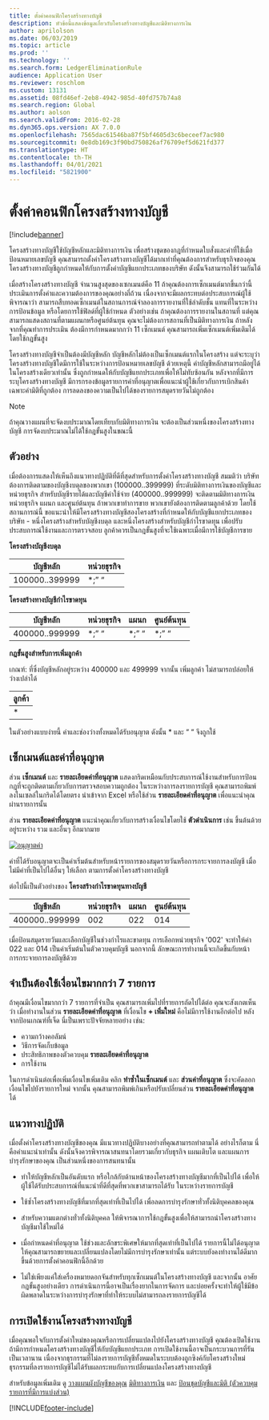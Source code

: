 ```yaml
---
title: ตั้งค่าคอนฟิกโครงสร้างทางบัญชี
description: หัวข้อนี้แสดงข้อมูลเกี่ยวกับโครงสร้างทางบัญชีและมิติทางการเงิน
author: aprilolson
ms.date: 06/03/2019
ms.topic: article
ms.prod: ''
ms.technology: ''
ms.search.form: LedgerEliminationRule
audience: Application User
ms.reviewer: roschlom
ms.custom: 13131
ms.assetid: 08fd46ef-2eb8-4942-985d-40fd757b74a8
ms.search.region: Global
ms.author: aolson
ms.search.validFrom: 2016-02-28
ms.dyn365.ops.version: AX 7.0.0
ms.openlocfilehash: 7565dac61546ba87f5bf4605d3c6beceef7ac980
ms.sourcegitcommit: 0e8db169c3f90bd750826af76709ef5d621fd377
ms.translationtype: HT
ms.contentlocale: th-TH
ms.lasthandoff: 04/01/2021
ms.locfileid: "5821900"
---
```

# <a name="configure-account-structures"></a>ตั้งค่าคอนฟิกโครงสร้างทางบัญชี

[!include[banner](../includes/banner.md)]

โครงสร้างทางบัญชีใช้บัญชีหลักและมิติทางการเงิน เพื่อสร้างชุดของกฎที่กำหนดใบสั่งและค่าที่ใช้เมื่อป้อนหมายเลขบัญชี คุณสามารถตั้งค่าโครงสร้างทางบัญชีได้มากเท่าที่คุณต้องการสำหรับธุรกิจของคุณ โครงสร้างทางบัญชีถูกกำหนดให้กับการตั้งค่าบัญชีแยกประเภทของบริษัท ดังนั้นจึงสามารถใช้ร่วมกันได้

เมื่อสร้างโครงสร้างทางบัญชี จำนวนสูงสุดของเซกเมนต์คือ 11 ถ้าคุณต้องการเซ็กเมนต์มากขึ้นกว่านี้ ประเมินการตั้งค่าและความต้องการของคุณอย่างถี่ถ้วน เนื่องจากจะมีผลกระทบต่อประสบการณ์ผู้ใช้ พิจารณาว่า สามารถสืบทอดเซ็กเมนต์ในสถานการณ์จำลองการรายงานที่ใช้ลำดับชั้น แทนที่ในระหว่างการป้อนข้อมูล หรือโดยการใช้ฟิลด์ที่ผู้ใช้กำหนด ตัวอย่างเช่น ถ้าคุณต้องการรายงานในสถานที่ แต่คุณสามารถแสดงสถานที่ตามแผนกหรือศูนย์ต้นทุน คุณจะไม่ต้องการสถานที่เป็นมิติทางการเงิน ถ้าหลังจากที่คุณทำการประเมิน ต้องมีการกำหนดมากกว่า 11 เซ็กเมนต์ คุณสามารถเพิ่มเซ็กเมนต์เพิ่มเติมได้โดยใช้กฎขั้นสูง

โครงสร้างทางบัญชีจำเป็นต้องมีบัญชีหลัก บัญชีหลักไม่ต้องเป็นเซ็กเมนต์แรกในโครงสร้าง แต่จะระบุว่าโครงสร้างทางบัญชีใดมีการใช้ในระหว่างการป้อนหมายเลขบัญชี ด้วยเหตุนี้ ค่าบัญชีหลักสามารถมีอยู่ได้ในโครงสร้างเดียวเท่านั้น ซึ่งถูกกำหนดให้กับบัญชีแยกประเภทเพื่อให้ไม่ทับซ้อนกัน หลังจากที่มีการระบุโครงสร้างทางบัญชี มีการกรองข้อมูลรายการค่าที่อนุญาตเพื่อแนะนำผู้ใช้เกี่ยวกับการเบิกสินค้าเฉพาะค่ามิติที่ถูกต้อง การลดลงของความเป็นไปได้ของรายการสมุดรายวันไม่ถูกต้อง

> [!NOTE] 
> ถ้าคุณวางแผนที่จะจัดงบประมาณโดยเทียบกับมิติทางการเงิน จะต้องเป็นส่วนหนึ่งของโครงสร้างทางบัญชี การจัดงบประมาณไม่ได้ใช้กฎขั้นสูงในขณะนี้

## <a name="example"></a>ตัวอย่าง
เมื่อต้องการแสดงให้เห็นถึงแนวทางปฏิบัติที่ดีที่สุดสำหรับการตั้งค่าโครงสร้างทางบัญชี สมมติว่า บริษัทต้องการติดตามของบัญชีงบดุลของพวกเขา (100000..399999) ที่ระดับมิติทางการเงินของบัญชีและหน่วยธุรกิจ สำหรับบัญชีรายได้และบัญชีค่าใช้จ่าย (400000..999999) จะติดตามมิติทางการเงิน หน่วยธุรกิจ แผนก และศูนย์ต้นทุน ถ้าพวกเขาทำการขาย พวกเขายังต้องการติดตามลูกค้าด้วย โดยใช้สถานการณ์นี้ ขอแนะนำให้มีโครงสร้างทางบัญชีสองโครงสร้างที่กำหนดให้กับบัญชีแยกประเภทของบริษัท - หนึ่งโครงสร้างสำหรับบัญชีงบดุล และหนึ่งโครงสร้างสำหรับบัญชีกำไรขาดทุน เพื่อปรับประสบการณ์ใช้งานและการตรวจสอบ ลูกค้าควรเป็นกฎขั้นสูงที่จะใช้เฉพาะเมื่อมีการใช้บัญชีการขาย

**โครงสร้างบัญชีงบดุล**

|บัญชีหลัก          | หน่วยธุรกิจ    |
|----------------------|-----------|
|100000..399999 | *;” “|

**โครงสร้างทางบัญชีกำไรขาดทุน**

|บัญชีหลัก          | หน่วยธุรกิจ    |แผนก          | ศูนย์ต้นทุน    |
|----------------------|-----------|----------------------|-----------|
|400000..999999 | *;” “|*;” “|*;” “|*;” “|

**กฎขั้นสูงสำหรับการเพิ่มลูกค้า**

เกณฑ์: ที่ซึ่งบัญชีหลักอยู่ระหว่าง 400000 และ 499999 จากนั้น เพิ่มลูกค้า ไม่สามารถปล่อยให้ว่างเปล่าได้

|ลูกค้า         |
|-----------------|
|* |

ในตัวอย่างแบบง่ายนี้ ค่าและช่องว่างทั้งหมดได้รับอนุญาต ดังนั้น * และ “ “ จึงถูกใช้

## <a name="segments-and-allowed-values"></a>เซ็กเมนต์และค่าที่อนุญาต
ส่วน **เซ็กเมนต์** และ **รายละเอียดค่าที่อนุญาต** แสดงกริดเหมือนกับประสบการณ์ใช้งานสำหรับการป้อนกฎที่จะถูกติดตามเกี่ยวกับการตรวจสอบความถูกต้อง ในระหว่างการลงรายการบัญชี คุณสามารถพิมพ์ลงในเซลล์ในกริดได้โดยตรง นำเข้าจาก Excel หรือใช้ส่วน **รายละเอียดค่าที่อนุญาต** เพื่อแนะนำคุณผ่านรายการนั้น

ส่วน **รายละเอียดค่าที่อนุญาต** แนะนำคุณเกี่ยวกับการสร้างเงื่อนไขโดยใช้ **ตัวดำเนินการ** เช่น ขึ้นต้นด้วย อยู่ระหว่าง รวม และอื่นๆ อีกมากมาย

[![อนุญาตค่า](./media/account.png)](./media/account.png) 

ค่าที่ได้รับอนุญาตจะเป็นค่าเริ่มต้นสำหรับหน้ารายการของสมุดรายวันหรือการกระจายการลงบัญชี เมื่อไม่มีค่าที่เป็นไปได้อื่นๆ ให้เลือก ตามการตั้งค่าโครงสร้างทางบัญชี

ต่อไปนี้เป็นตัวอย่างของ **โครงสร้างกำไรขาดทุนทางบัญชี**

|บัญชีหลัก          | หน่วยธุรกิจ    |แผนก          | ศูนย์ต้นทุน    |
|----------------------|-----------|----------------------|-----------|
|400000..999999 | 002 | 022 | 014 |

เมื่อป้อนสมุดรายวันและเลือกบัญชีในช่วงกำไรและขาดทุน การเลือกหน่วยธุรกิจ '002' จะทำให้ค่า 022 และ 014 เป็นค่าเริ่มต้นในตัวควบคุมบัญชี นอกจากนี้ ลักษณะการทำงานนี้จะเกิดขึ้นกับหน้าการกระจายการลงบัญชีด้วย 

## <a name="more-than-7-criteria-needed"></a>จำเป็นต้องใช้เงื่อนไขมากกว่า 7 รายการ

ถ้าคุณมีเงื่อนไขมากกว่า 7 รายการที่จำเป็น คุณสามารถเพิ่มไปที่รายการถัดไปได้ต่อ คุณจะสังเกตเห็นว่า เมื่อทำงานในส่วน **รายละเอียดค่าที่อนุญาต** ที่เงื่อนไข **+ เพิ่มใหม่** คือไม่มีการใช้งานอีกต่อไป หลังจากป้อนเกณฑ์ที่เจ็ด นี่เป็นเพราะปัจจัยหลายอย่าง เช่น: 
 - ความกว้างคอลัมน์ 
 - วิธีการจัดเก็บข้อมูล 
 - ประสิทธิภาพของตัวควบคุม **รายละเอียดค่าที่อนุญาต**
 - การใช้งาน  
 
ในการดำเนินต่อเพื่อเพิ่มเงื่อนไขเพิ่มเติม คลิก **ทำซ้ำในเซ็กเมนต์** และ **ส่วนค่าที่อนุญาต** ซึ่งจะคัดลอกเงื่อนไขไปยังรายการใหม่ จากนั้น คุณสามารถพิมพ์เกินหรือปรับเปลี่ยนส่วน **รายละเอียดค่าที่อนุญาต** ได้

## <a name="best-practices"></a>แนวทางปฏิบัติ
เมื่อตั้งค่าโครงสร้างทางบัญชีของคุณ มีแนวทางปฏิบัติบางอย่างที่คุณสามารถทำตามได้ อย่างไรก็ตาม นี่คือคำแนะนำเท่านั้น ดังนั้นจึงควรพิจารณาสนทนาโดยรวมเกี่ยวกับธุรกิจ แผนเติบโต และแผนการบำรุงรักษาของคุณ เป็นส่วนหนึ่งของการสนทนานั้น

- ทำให้บัญชีหลักเป็นอันดับแรก หรือใกล้กับด้านหน้าของโครงสร้างทางบัญชีมากที่เป็นไปได้ เพื่อให้ผู้ใช้ได้รับประสบการณ์ที่แนะนำที่ดีที่สุดที่พวกเขาสามารถได้รับ ในระหว่างรายการบัญชี

- ใช้ซ้ำโครงสร้างทางบัญชีที่มากที่สุดเท่าที่เป็นไปได้ เพื่อลดการบำรุงรักษาทั่วทั้งนิติบุคคลของคุณ

- สำหรับความแตกต่างทั่วทั้งนิติบุคคล ให้พิจารณาการใช้กฎขั้นสูงเพื่อให้สามารถนำโครงสร้างทางบัญชีมาใช้ใหม่ได้

- เมื่อกำหนดค่าที่อนุญาต ใช้ช่วงและอักขระพิเศษให้มากที่สุดเท่าที่เป็นไปได้ รายการนี้ไม่ได้อนุญาตให้คุณสามารถขยายและเปลี่ยนแปลงโดยไม่มีการบำรุงรักษาเท่านั้น แต่ระบบยังคงทำงานได้ดีมากขึ้นด้วยการตั้งค่าคอนฟิกนี้อีกด้วย

- ไม่ใช่เพียงแค่ใส่เครื่องหมายดอกจันสำหรับทุกเซ็กเมนต์ในโครงสร้างทางบัญชี และจากนั้น อาศัยกฎขั้นสูงอย่างเดียว การดำเนินการนี้อาจเป็นเรื่องยากในการจัดการ และบ่อยครั้งจะทำให้ผู้ใช้มีข้อผิดพลาดในระหว่างการบำรุงรักษาที่ทำให้ระบบไม่สามารถลงรายการบัญชีได้

## <a name="account-structure-activation"></a>การเปิดใช้งานโครงสร้างทางบัญชี
เมื่อคุณพอใจกับการตั้งค่าใหม่ของคุณหรือการเปลี่ยนแปลงไปยังโครงสร้างทางบัญชี คุณต้องเปิดใช้งาน ถ้ามีการกำหนดโครงสร้างทางบัญชีให้กับบัญชีแยกประเภท การเปิดใช้งานนี้อาจเป็นกระบวนการที่รันเป็นเวลานาน เนื่องจากธุรกรรมที่ไม่ลงรายการบัญชีทั้งหมดในระบบต้องถูกซิงค์กับโครงสร้างใหม่ ธุรกรรมที่ลงรายการบัญชีไม่ได้รับผลกระทบกับการเปลี่ยนแปลงโครงสร้างทางบัญชี

สำหรับข้อมูลเพิ่มเติม ดู [วางแผนผังบัญชีของคุณ](plan-chart-of-accounts.md) [มิติทางการเงิน](financial-dimensions.md) และ [ป้อนชุดบัญชีและมิติ (ตัวควบคุมรายการที่มีการแบ่งส่วน)](enter-account-dimension-combinations-segmented-entry-control.md)


[!INCLUDE[footer-include](../../includes/footer-banner.md)]